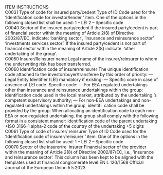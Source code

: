  
ITEM  INSTRUCTIONS  
C0031  Type of code for insured 
party/cedent  Type of ID Code used for the ‘Identification code for investor/lender ’ item. One of the 
options in the following closed list shall be used: 
1 – LEI 
2 – Specific code  
C0040  Sector of the insured 
party/cedent  If the insured party/cedent is part of financial sector within the meaning of Article 2(8) of 
Directive 2002/87/EC, indicate: ‘banking sector’, ‘insurance and reinsurance sector’ 
‘investments services sector’. 
If the insured party/cedent is not part of financial sector within the meaning of Article 2(8) 
indicate: ‘other undertaking of the group’.  
C0050  Insurer/Reinsurer name  Legal name of the insurer/reinsurer to whom the underwriting risk has been transferred.  
C0060  Identification code of 
insurer/reinsurer  The unique identification code attached to the investor/buyer/transferee by this order of 
priority: 
— Legal Entity Identifier (LEI) mandatory if existing; 
— Specific code in case of absence of LEI code. 
Specific code: 
— For EEA regulated undertakings other than insurance and reinsurance undertakings within 
the group: identification code used in the local market, attributed by the undertaking ’s 
competent supervisory authority; 
— For non-EEA undertakings and non-regulated undertakings within the group, identifi ­
cation code shall be provided by the group. 
When allocating an identification code to each non-EEA or non-regulated undertaking, the 
group shall comply with the following format in a consistent manner: identification code of 
the parent undertaking +ISO 3166-1 alpha-2 code of the country of the undertaking +5 
digits  
C0061  Type of code of insurer/ 
reinsurer  Type of ID Code used for the ‘Identification code of insurer/reinsurer ’ item. One of the 
options in the following closed list shall be used: 
1 – LEI 
2 – Specific code  
C0070  Sector of the insurer/re ­
insurer  Financial sector of the provider within the meaning of Article 2(8) of Directive 2002/87/EC, 
i.e., ‘insurance and reinsurance sector’. 
This column has been kept to be aligned with the templates used at financial conglomerate 
level.EN  L 120/1568 Official Journal of the European Union 5.5.2023